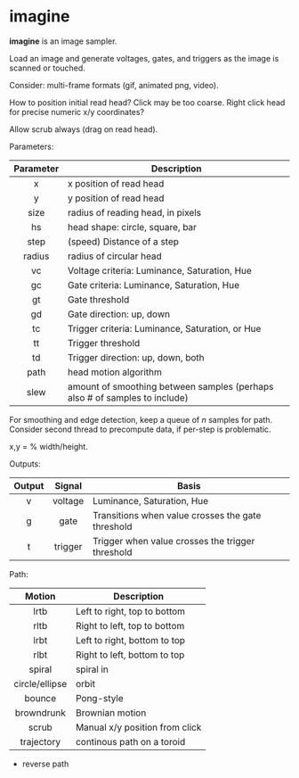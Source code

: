# imagine

**imagine** is an image sampler.

Load an image and generate voltages, gates, and triggers as the image is scanned or touched.

Consider: multi-frame formats (gif, animated png, video).

How to position initial read head? Click may be too coarse. Right click head for precise numeric x/y coordinates?

Allow scrub always (drag on read head).

Parameters:

| Parameter | Description                                     |
|:---------:|-------------------------------------------------|
| x         | x position of read head                         |
| y         | y position of read head                         |
| size      | radius of reading head, in pixels               |
| hs        | head shape: circle, square, bar                 |
| step      | (speed) Distance of a step                      |
| radius    | radius of circular head                         |
| vc        | Voltage criteria: Luminance, Saturation, Hue    |
| gc        | Gate criteria: Luminance, Saturation, Hue       |
| gt        | Gate threshold                                  |
| gd        | Gate direction: up, down                        |
| tc        | Trigger criteria: Luminance, Saturation, or Hue |
| tt        | Trigger threshold                               |
| td        | Trigger direction: up, down, both               |
| path      | head motion algorithm                           |
| slew      | amount of smoothing between samples (perhaps also # of samples to include) |

For smoothing and edge detection, keep a queue of _n_ samples for path. Consider second thread to precompute data, if per-step is problematic.

x,y = % width/height.

Outputs:

| Output | Signal  | Basis                                             |
|:------:|:-------:|---------------------------------------------------|
| v      | voltage | Luminance, Saturation, Hue                        |
| g      | gate    | Transitions when value crosses the gate threshold |
| t      | trigger | Trigger when value crosses the trigger threshold  |

Path:

| Motion         | Description                    |
|:--------------:| ------------------------------ |
| lrtb           | Left to right, top to bottom   |
| rltb           | Right to left, top to bottom   |
| lrbt           | Left to right, bottom to top   |
| rlbt           | Right to left, bottom to top   |
| spiral         | spiral in                      |
| circle/ellipse | orbit                          |
| bounce         | Pong-style                     |
| browndrunk     | Brownian motion                |
| scrub          | Manual x/y position from click |
| trajectory     | continous path on a toroid     |

+ reverse path